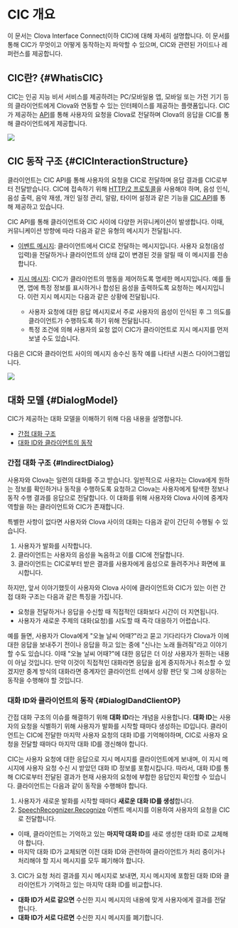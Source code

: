 # CIC 개요
이 문서는 Clova Interface Connect(이하 CIC)에 대해 자세히 설명합니다. 이 문서를 통해 CIC가 무엇이고 어떻게 동작하는지 파악할 수 있으며, CIC와 관련된 가이드나 레퍼런스를 제공합니다.

## CIC란? {#WhatisCIC}
CIC는 인공 지능 비서 서비스를 제공하려는 PC/모바일용 앱, 모바일 또는 가전 기기 등의 클라이언트에게 Clova와 연동할 수 있는 인터페이스를 제공하는 플랫폼입니다. CIC가 제공하는 [API](/CIC/References/CIC_API.md)를 통해 사용자의 요청을 Clova로 전달하며 Clova의 응답을 CIC를 통해 클라이언트에게 제공합니다.

![](/CIC/Resources/Images/CIC_Interaction_Structure.png)

## CIC 동작 구조 {#CICInteractionStructure}
클라이언트는 CIC API를 통해 사용자의 요청을 CIC로 전달하며 응답 결과를 CIC로부터 전달받습니다. CIC에 접속하기 위해 [HTTP/2 프로토콜](https://tools.ietf.org/html/rfc7540)을 사용해야 하며, 음성 인식, 음성 출력, 음악 재생, 개인 일정 관리, 알람, 타이머 설정과 같은 기능을 [CIC API](/CIC/References/CIC_API.md)를 통해 제공하고 있습니다.

CIC API를 통해 클라이언트와 CIC 사이에 다양한 커뮤니케이션이 발생합니다. 이때, 커뮤니케이션 방향에 따라 다음과 같은 유형의 메시지가 전달됩니다.

* [이벤트 메시지](/CIC/References/CIC_API.md#Event): 클라이언트에서 CIC로 전달하는 메시지입니다. 사용자 요청(음성 입력)을 전달하거나 클라이언트의 상태 값이 변경된 것을 알릴 때 이 메시지를 전송합니다.

* [지시 메시지](/CIC/References/CIC_API.md#Directive): CIC가 클라이언트의 행동을 제어하도록 명세한 메시지입니다. 예를 들면, 앱에 특정 정보를 표시하거나 합성된 음성을 출력하도록 요청하는 메시지입니다. 이런 지시 메시지는 다음과 같은 상황에 전달됩니다.
    * 사용자 요청에 대한 응답 메시지로서 주로 사용자의 음성이 인식된 후 그 의도를 클라이언트가 수행하도록 하기 위해 전달됩니다.
    * 특정 조건에 의해 사용자의 요청 없이 CIC가 클라이언트로 지시 메시지를 먼저 보낼 수도 있습니다.

다음은 CIC와 클라이언트 사이의 메시지 송수신 동작 예를 나타낸 시퀀스 다이어그램입니다.

![](/CIC/Resources/Images/CIC_Interaction_Example_in_Sequence_Diagram.png)

## 대화 모델 {#DialogModel}
CIC가 제공하는 대화 모델을 이해하기 위해 다음 내용을 설명합니다.

* [간접 대화 구조](#IndirectDialog)
* [대화 ID와 클라이언트의 동작](#DialogIDandClientOP)

### 간접 대화 구조 {#IndirectDialog}
사용자와 Clova는 일련의 대화를 주고 받습니다. 일반적으로 사용자는 Clova에게 원하는 정보를 확인하거나 동작을 수행하도록 요청하고 Clova는 사용자에게 탐색한 정보나 동작 수행 결과를 응답으로 전달합니다. 이 대화를 위해 사용자와 Clova 사이에 중계자 역할을 하는 클라이언트와 CIC가 존재합니다.

특별한 사항이 없다면 사용자와 Clova 사이의 대화는 다음과 같이 간단히 수행될 수 있습니다.

1. 사용자가 발화를 시작합니다.
2. 클라이언트는 사용자의 음성을 녹음하고 이를 CIC에 전달합니다.
3. 클라이언트는 CIC로부터 받은 결과를 사용자에게 음성으로 들려주거나 화면에 표시합니다.

하지만, 앞서 이야기했듯이 사용자와 Clova 사이에 클라이언트와 CIC가 있는 이런 간접 대화 구조는 다음과 같은 특징을 가집니다.

* 요청을 전달하거나 응답을 수신할 때 직접적인 대화보다 시간이 더 지연됩니다.
* 사용자가 새로운 주제의 대화(요청)를 시도할 때 즉각 대응하기 어렵습니다.

예를 들면, 사용자가 Clova에게 "오늘 날씨 어때?"라고 묻고 기다리다가 Clova가 이에 대한 응답을 보내주기 전이나 응답을 하고 있는 중에 "신나는 노래 들려줘"라고 이야기할 수도 있습니다. 이때 "오늘 날씨 어때?"에 대한 응답은 더 이상 사용자가 원하는 내용이 아닐 것입니다. 만약 이것이 직접적인 대화라면 응답을 쉽게 중지하거나 취소할 수 있겠지만 중계 방식의 대화라면 중계자인 클라이언트 선에서 상황 판단 및 그에 상응하는 동작을 수행해야 할 것입니다.

### 대화 ID와 클라이언트의 동작 {#DialogIDandClientOP}

간접 대화 구조의 이슈를 해결하기 위해 **대화 ID**라는 개념을 사용합니다. **대화 ID**는 사용자의 요청을 식별하기 위해 사용자가 발화를 시작할 때마다 생성하는 ID입니다. 클라이언트는 CIC에 전달한 마지막 사용자 요청의 대화 ID를 기억해야하며, CIC로 사용자 요청을 전달할 때마다 마지막 대화 ID를 갱신해야 합니다.

CIC는 사용자 요청에 대한 응답으로 지시 메시지를 클라이언트에게 보내며, 이 지시 메시지에 사용자 요청 수신 시 받았던 대화 ID 정보를 포함시킵니다. 따라서, 대화 ID를 통해 CIC로부터 전달된 결과가 현재 사용자의 요청에 부합한 응답인지 확인할 수 있습니다. 클라이언트는 다음과 같이 동작을 수행해야 합니다.

1. 사용자가 새로운 발화를 시작할 때마다 **새로운 대화 ID를 생성**합니다.
2. [SpeechRecognizer.Recognize](/CIC/References/CICInterface/SpeechRecognizer.md) 이벤트 메시지를 이용하여 사용자의 요청을 CIC로 전달합니다.
  * 이때, 클라이언트는 기억하고 있는 **마지막 대화 ID**를 새로 생성한 대화 ID로 교체해야 합니다.
  * 마지막 대화 ID가 교체되면 이전 대화 ID와 관련하여 클라이언트가 처리 중이거나 처리해야 할 지시 메시지를 모두 폐기해야 합니다.
3. CIC가 요청 처리 결과를 지시 메시지로 보내면, 지시 메시지에 포함된 대화 ID와 클라이언트가 기억하고 있는 마지막 대화 ID를 비교합니다.
  * **대화 ID가 서로 같으면** 수신한 지시 메시지의 내용에 맞게 사용자에게 결과를 전달합니다.
  * **대화 ID가 서로 다르면** 수신한 지시 메시지를 폐기합니다.
